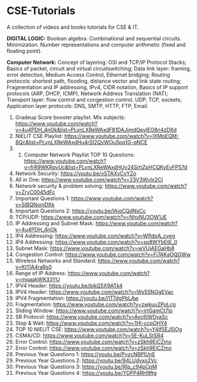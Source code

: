 # CSE-Tutorials
A collection of videos and books tutorials for CSE &amp; IT.


**DIGITAL LOGIC:** Boolean algebra. Combinational and sequential circuits. Minimization. Number representations and
computer arithmetic (fixed and floating point).

**Computer Network:** Concept of layering: OSI and TCP/IP Protocol Stacks; Basics of packet, circuit and virtual circuitswitching; Data link layer: framing, error detection, Medium Access Control, Ethernet bridging;
Routing protocols: shortest path, flooding, distance vector and link state routing; Fragmentation and
IP addressing, IPv4, CIDR notation, Basics of IP support protocols (ARP, DHCP, ICMP), Network
Address Translation (NAT); Transport layer: flow control and congestion control, UDP, TCP, sockets;
Application layer protocols: DNS, SMTP, HTTP, FTP, Email.

1. Gradeup Score booster playlist. Mix subjects: https://www.youtube.com/watch?v=4u4PDH_4nOk&list=PLynLXReWAxdF81DAJjmdQevIEO8n4zDKd
2. NIELIT CSE Playlist: https://www.youtube.com/watch?v=IXMpEQM-8Qc&list=PLynLXReWAxdHu4rSI2QvWOu5pq1G-qNCE
3. 1. Computer Network Playlist TOP 10 Questions: https://www.youtube.com/watch?v=frR9WKRpvUc&list=PLynLXReWAxdHUy24SrhZpHCQKyEvFP57d
4. Network Security: https://youtu.be/vSTAXvCvYZo
5. All in One: https://www.youtube.com/watch?v=23V3Wvlx2CI
6. Network security & problem solving: https://www.youtube.com/watch?v=ZryC0045dFc
7. Important Questions 1: https://www.youtube.com/watch?v=SlBQNonjDXk
8. Important Questions 2: https://youtu.be/lAiqCQdNsCc
9. TCP/UDP: https://www.youtube.com/watch?v=NhxNU3OW1JE
10. IP Addressing and Subnet Mask: https://www.youtube.com/watch?v=4u4PDH_4nOk
11. IP4 Addressing: https://www.youtube.com/watch?v=WfldqA_cyeg
12. IP4 Addressing: https://www.youtube.com/watch?v=sp8WYbEtE_0
13. Subnet Mask: https://www.youtube.com/watch?v=wVUjAEGaHb8
14. Congestion Control: https://www.youtube.com/watch?v=Fi7AKaOQGWw
15. Wireless Networks and Standard: https://www.youtube.com/watch?v=Kt11A4raRs0
16. Range of IP Address: https://www.youtube.com/watch?v=mqaakWK33YU
17. IPV4 Header: https://youtu.be/bikQ5X9ATk4
18. IPV4 Header: https://www.youtube.com/watch?v=Ws5SNGgEVac
19. IPV4 Fragmentation: https://youtu.be/l1T7dgPbLAw
20. Fragmentation: https://www.youtube.com/watch?v=zwkuu2PoLcg
21. Sliding Window: https://www.youtube.com/watch?v=irtGamCt7lo
22. SR Protocol: https://www.youtube.com/watch?v=Avc6lW0yaSc
23. Stop & Wait: https://www.youtube.com/watch?v=1Hl-ccpOHY4
24. TOP 10 NIELIT CSE: https://www.youtube.com/watch?v=Y4lf5EJ5lOg
25. CSMA/CD: https://www.youtube.com/watch?v=5E-KuLStSR4
26. Error Control: https://www.youtube.com/watch?v=zSkh9EjCZmo
27. Error Control: https://www.youtube.com/watch?v=zSkh9EjCZmo
28. Previous Year Questions 1: https://youtu.be/PyzcNBPIUnE
29. Previous Year Questions 2: https://youtu.be/94LUdvxo2Vc
30. Previous Year Questions 3: https://youtu.be/RIp_c94pCpM
31. Previous Year Questions 4: https://youtu.be/YDPP4RH9ftg 

